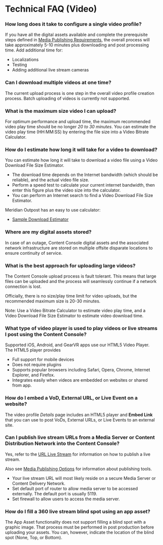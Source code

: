 # Technical FAQ (Video)

### How long does it take to configure a single video profile?

If you have all the digital assets available and complete the prerequisite steps defined in [Media Publishing Requirements](mediapublishrequirements.md), the overall process will take approximately 5-10 minutes plus downloading and post processing time. Add additional time for:

* Localizations
* Testing
* Adding additional live stream cameras

### Can I download multiple videos at one time?

The current upload process is one step in the overall video profile creation process. Batch uploading of videos is currently not supported.  

### What is the maximum size video I can upload?

For optimum performance and upload time, the maximum recommended video play time should be no longer *20 to 30 minutes*. You can estimate the video play time (HH:MM:SS) by entering the file size into a Video Bitrate Calculator.  
### How do I estimate how long it will take for a video to download?

You can estimate how long it will take to download a video file using a Video Download File Size Estimator.

* The download time depends on the Internet bandwidth (which should be reliable), and the actual video file size.
* Perform a speed test to calculate your current internet bandwidth, then enter this figure plus the video size into the calculator.
* You can perform an Internet search to find a Video Download File Size Estimator.  

Meridian Outpost has an easy to use calculator:

* [Sample Download Estimator](http://www.meridianoutpost.com/resources/etools/calculators/calculator-file-download-time.php "Download Estimator")

### Where are my digital assets stored?

In case of an outage, Content Console digital assets and the associated network infrastructure are stored on multiple offsite disparate locations to ensure continuity of service.

### What is the best approach for uploading large videos?

The Content Console upload process is fault tolerant. This means that large files can be uploaded and the process will seamlessly continue if a network connection is lost.

Officially, there is no size/play time limit for video uploads, but the recommended maximum size is 20-30 minutes.

Note: Use a Video Bitrate Calculator to estimate video play time, and a Video Download File Size Estimator to estimate video download time.

### What type of video player is used to play videos or live streams I post using the Content Console?

Supported iOS, Android, and GearVR apps use our HTML5 Video Player. The HTML5 player provides

* Full support for mobile devices    
* Does not require plugins
* Supports popular browsers including Safari, Opera, Chrome, Internet Explorer, and Firefox.
* Integrates easily when videos are embedded on websites or shared from app.

<!--###### How do I embed network camera video on a website?-->

### How do I embed a VoD, External URL, or Live Event on a website?

The video profile *Details* page includes an HTML5 player and **Embed Link** that you can use to post VoDs, External URLs, or Live Events to an external site.

### Can I publish live stream URLs from a Media Server or Content Distribution Network into the Content Console?

Yes, refer to the [URL Live Stream](publishliveevent.md) for information on how to publish a live stream.

Also see [Media Publishing Options](mediapublishingoptions.md) for information about publishing tools.

<!--### How do I set up a live stream media server?

### How do I find out what RTSP string my 360 video camera uses?

### How do I ensure my live stream can be accessed externally?-->

* Your live stream URL will most likely reside on a secure Media Server or Content Delivery Network.
* Set default port of router to allow media server to be accessed externally. The default port is usually 5119.
* Set firewall to allow users to access the media server.

### How do I fill a 360 live stream blind spot using an app asset?

The App Asset functionality does not support filling a blind spot with a graphic image. That process must be performed in post production before uploading your assets. You can, however, indicate the location of the blind spot (None, Top, or Bottom).
